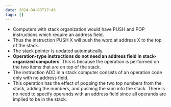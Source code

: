 ```yaml
---
date: 2024-04-03T17:46
tags: []
---
```

- Computers with stack organization would have PUSH and POP instructions which require an address field.
- Thus the instruction PUSH X will push the word at address X to the top of the stack.
- The stack pointer is updated automatically.
- **Operation-type instructions do not need an address field in stack-organized computers**. This is because the operation is performed on the two items that are on top of the stack. 
- The instruction ADD in a stack computer consists of an operation code only with no address field.
- This operation has the effect of popping the two top numbers from the stack, adding the numbers, and pushing the sum into the stack. There is no need to specify operands with an address field since all operands are implied to be in the stack.